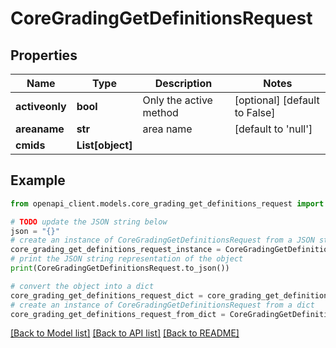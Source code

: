 # CoreGradingGetDefinitionsRequest


## Properties

Name | Type | Description | Notes
------------ | ------------- | ------------- | -------------
**activeonly** | **bool** | Only the active method | [optional] [default to False]
**areaname** | **str** | area name | [default to 'null']
**cmids** | **List[object]** |  | 

## Example

```python
from openapi_client.models.core_grading_get_definitions_request import CoreGradingGetDefinitionsRequest

# TODO update the JSON string below
json = "{}"
# create an instance of CoreGradingGetDefinitionsRequest from a JSON string
core_grading_get_definitions_request_instance = CoreGradingGetDefinitionsRequest.from_json(json)
# print the JSON string representation of the object
print(CoreGradingGetDefinitionsRequest.to_json())

# convert the object into a dict
core_grading_get_definitions_request_dict = core_grading_get_definitions_request_instance.to_dict()
# create an instance of CoreGradingGetDefinitionsRequest from a dict
core_grading_get_definitions_request_from_dict = CoreGradingGetDefinitionsRequest.from_dict(core_grading_get_definitions_request_dict)
```
[[Back to Model list]](../README.md#documentation-for-models) [[Back to API list]](../README.md#documentation-for-api-endpoints) [[Back to README]](../README.md)


